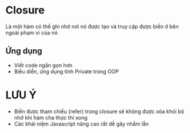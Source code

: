  # Closure
Là một hàm có thể ghi nhớ nơi nó được tạo và truy cập được biến ở
bên ngoài phạm vi của nó

## Ứng dụng
- Viết code ngắn gọn hơn
- Biểu diễn, ứng dụng tính Private trong OOP

# LƯU Ý
- Biến được tham chiếu (refer) trong closure sẽ không được xóa
khỏi bộ nhớ khi hàm cha thực thi xong
- Các khái niệm Javascript nâng cao rất dễ gây nhầm lẫn